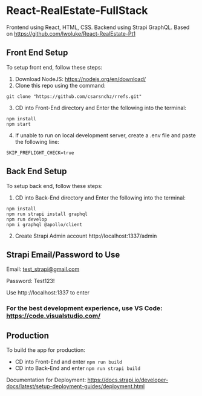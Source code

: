  # React-RealEstate-FullStack
Frontend using React, HTML, CSS. Backend using Strapi GraphQL.
Based on https://github.com/lwoluke/React-RealEstate-Pt1
## Front End Setup
To setup front end, follow these steps:

1) Download NodeJS: https://nodejs.org/en/download/
2) Clone this repo using the command:
```
git clone "https://github.com/csarsnchz/rrefs.git"
```
3) CD into Front-End directory and Enter the following into the terminal:
```
npm install
npm start
```
4) If unable to run on local development server, create a .env file and paste the following line:
```
SKIP_PREFLIGHT_CHECK=true
```

## Back End Setup
To setup back end, follow these steps:

1) CD into Back-End directory and Enter the following into the terminal:
```
npm install
npm run strapi install graphql
npm run develop
npm i graphql @apollo/client
```
2) Create Strapi Admin account http://localhost:1337/admin

## Strapi Email/Password to Use
Email: test_strapi@gmail.com

Password: Test123!

Use http://localhost:1337 to enter

### For the best development experience, use VS Code: https://code.visualstudio.com/

## Production
To build the app for production: 
- CD into Front-End and enter ```npm run build```
- CD into Back-End and enter ```npm run strapi build```

Documentation for Deployment: https://docs.strapi.io/developer-docs/latest/setup-deployment-guides/deployment.html

